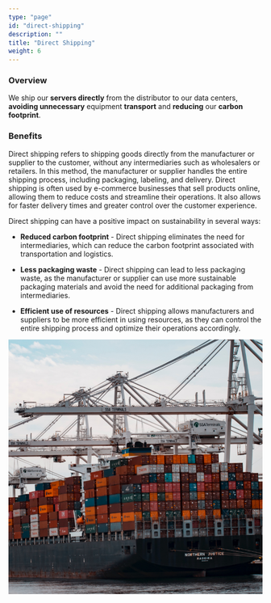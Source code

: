 ```yaml
---
type: "page"
id: "direct-shipping"
description: ""
title: "Direct Shipping"
weight: 6
---
```


### Overview

We ship our **servers directly** from the distributor to our data centers, **avoiding unnecessary** equipment **transport** and **reducing** our **carbon footprint**.

### Benefits

Direct shipping refers to shipping goods directly from the manufacturer or supplier to the customer, without any intermediaries such as wholesalers or retailers. In this method, the manufacturer or supplier handles the entire shipping process, including packaging, labeling, and delivery. Direct shipping is often used by e-commerce businesses that sell products online, allowing them to reduce costs and streamline their operations. It also allows for faster delivery times and greater control over the customer experience.

Direct shipping can have a positive impact on sustainability in several ways:

- **Reduced carbon footprint** - Direct shipping eliminates the need for intermediaries, which can reduce the carbon footprint associated with transportation and logistics.

- **Less packaging waste** - Direct shipping can lead to less packaging waste, as the manufacturer or supplier can use more sustainable packaging materials and avoid the need for additional packaging from intermediaries.

- **Efficient use of resources** - Direct shipping allows manufacturers and suppliers to be more efficient in using resources, as they can control the entire shipping process and optimize their operations accordingly.


![direct-shipping](direct-shipping.png)


